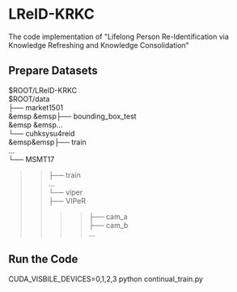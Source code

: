 # LReID-KRKC
The code implementation of "Lifelong Person Re-Identification via Knowledge Refreshing and Knowledge Consolidation"
## Prepare Datasets
$ROOT/LReID-KRKC  
$ROOT/data  
├── market1501  
&emsp &emsp├── bounding_box_test  
&emsp &emsp...  
└── cuhksysu4reid  
&emsp&emsp├── train  
         ...  
└── MSMT17  
 >>├── train  
         ...  
└── viper  
 >>├── VIPeR    
>>>>├── cam_a  
>>>>├── cam_b  
         ...  	
## Run the Code
CUDA_VISBILE_DEVICES=0,1,2,3 python continual_train.py
